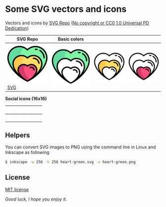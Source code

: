 # Some SVG vectors and icons

Vectors and icons by <a href="https://www.svgrepo.com" target="_blank">SVG Repo</a> ([No copyright or CC0 1.0 Universal PD Dedication](https://www.svgrepo.com/page/licensing/))

|SVG Repo|Basic colors|||
| ----- | ---- | --- | -- |
|![heart-like SVG vector](./heart-like/heart-like-svgrepo-com.png)[SVG](https://www.svgrepo.com/svg/280331/heart-like)|![heart-green](./heart-like/heart-green.png)|![heart-yellow](./heart-like/heart-yellow.png)|![heart-red](./heart-like/heart-red.png)|

**Social icons (16x16)**

| ![Facebook](/icons/bg-white/inverse/social/facebook.png) | ![Instagram](/icons/bg-white/inverse/social/instagram.png) | ![LinkedIn](/icons/bg-white/inverse/social/linkedin.png) | ![Mastodon](/icons/bg-white/inverse/social/mastodon.png) |
| ---------------------------------- | ---------------------------------- | -------------------------------- | -------------------------------- |
| ![TikTok](/icons/bg-white/inverse/social/tiktok.png)       | ![Twitter-X](/icons/bg-white/inverse/social/twitter-x.png) | ![Youtube](/icons/bg-white/inverse/social/youtube.png)   |                                  |

## Helpers

You can convert SVG images to PNG using the command line in Linux and Inkscape as following

```bash
$ inkscape -w 256 -h 256 heart-green.svg -o heart-green.png
```

## License

[MIT license](./LICENSE)


*Good luck, I hope you enjoy it*.